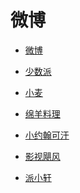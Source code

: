 # 微博


<div id = "首"></div>
<script src = "../js/首.js"></script>


* [微博](https://m.weibo.cn/)


* [少数派](https://m.weibo.cn/u/1914010467)
* [小麦](https://m.weibo.cn/u/1611435224)


* [绵羊料理](https://m.weibo.cn/u/1733152694)
* [小约翰可汗](https://m.weibo.cn/u/7552181904)
* [影视飓风](https://m.weibo.cn/u/1044980795)
* [派小轩](https://m.weibo.cn/u/5591019706)
